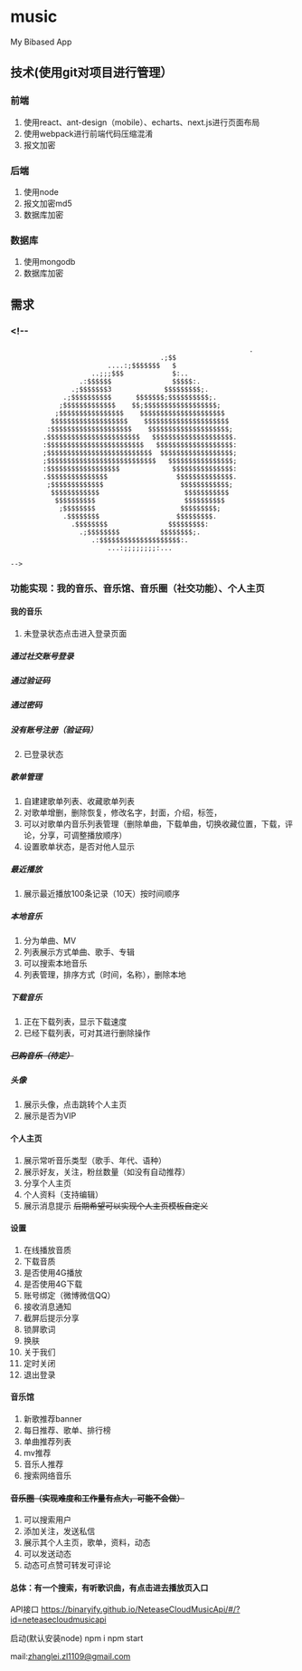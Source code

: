 #  music
My Bibased App
##  技术(使用git对项目进行管理）
###  前端
1.  使用react、ant-design（mobile）、echarts、next.js进行页面布局
2.  使用webpack进行前端代码压缩混淆
3.  报文加密
###  后端
1.  使用node
2.  报文加密md5
3.  数据库加密
###  数据库
1.  使用mongodb
2.  数据库加密
##  需求
###    <!--
                                                               .
                                         .;$$
                            ....:;$$$$$$$   $
                        ..;;;$$$            $:..
                     .:$$$$$$               $$$$$:.
                   .;$$$$$$$3             $$$$$$$$$;.
                 .;$$$$$$$$$$      $$$$$$$;$$$$$$$$$$;.
                ;$$$$$$$$$$$$$    $$;$$$$$$$$$$$$$$$$$$;
               ;$$$$$$$$$$$$$$$$    $$$$$$$$$$$$$$$$$$$$$
              $$$$$$$$$$$$$$$$$$$    $$$$$$$$$$$$$$$$$$$$$
             :$$$$$$$$$$$$$$$$$$$$    $$$$$$$$$$$$$$$$$$$$;
            .$$$$$$$$$$$$$$$$$$$$$$$   $$$$$$$$$$$$$$$$$$$$.
            :$$$$$$$$$$$$$$$$$$$$$$$$   $$$$$$$$$$$$$$$$$$$:
            ;$$$$$$$$$$$$$$$$$$$$$$$$$$  $$$$$$$$$$$$$$$$$$;
            ;$$$$$$$$$$$$$$$$$$$$$$$$$$$   $$$$$$$$$$$$$$$$;
            :$$$$$$$$$$$$$$$$$$             $$$$$$$$$$$$$$$:
            .$$$$$$$$$$$$$$$                 $$$$$$$$$$$$$$.
             ;$$$$$$$$$$$$$                   $$$$$$$$$$$$;
              $$$$$$$$$$$$                     $$$$$$$$$$$
               $$$$$$$$$$                      $$$$$$$$$$
                ;$$$$$$$$                     $$$$$$$$$;
                 .$$$$$$$$                   $$$$$$$$$.
                   .$$$$$$$$               $$$$$$$$$:
                     .;$$$$$$$$          $$$$$$$$;.
                        .:$$$$$$$$$$$$$$$$$$$$:.
                            ...:;;;;;;;;:...

    -->
###  功能实现：我的音乐、音乐馆、音乐圈（社交功能）、个人主页

####  我的音乐
1.  未登录状态点击进入登录页面
#####  通过社交账号登录
#####  通过验证码
#####  通过密码
#####  没有账号注册（验证码）
2.  已登录状态
#####  歌单管理
1.  自建建歌单列表、收藏歌单列表
2.  对歌单增删，删除恢复，修改名字，封面，介绍，标签，
3.  可以对歌单内音乐列表管理（删除单曲，下载单曲，切换收藏位置，下载，评论，分享，可调整播放顺序）
4.  设置歌单状态，是否对他人显示
#####  最近播放
1.  展示最近播放100条记录（10天）按时间顺序
#####  本地音乐
1.  分为单曲、MV
2.  列表展示方式单曲、歌手、专辑
3.  可以搜索本地音乐
4.  列表管理，排序方式（时间，名称），删除本地
#####  下载音乐
1.  正在下载列表，显示下载速度
2.  已经下载列表，可对其进行删除操作
#####  ~~已购音乐（待定）~~
#####  头像
1.  展示头像，点击跳转个人主页
2.  展示是否为VIP

####  个人主页
1.  展示常听音乐类型（歌手、年代、语种）
2.  展示好友，关注，粉丝数量（如没有自动推荐）
3.  分享个人主页
4.  个人资料（支持编辑）
5.  展示消息提示
~~后期希望可以实现个人主页模板自定义~~

####  设置
1.  在线播放音质
2.  下载音质
3.  是否使用4G播放
4.  是否使用4G下载
5.  账号绑定（微博微信QQ）
6.  接收消息通知
7.  截屏后提示分享
8.  锁屏歌词
9.  换肤
10.  关于我们
11.  定时关闭
12.  退出登录

####  音乐馆
1.  新歌推荐banner
2.  每日推荐、歌单、排行榜
3.  单曲推荐列表
4.  mv推荐
5.  音乐人推荐
6.  搜索网络音乐

####  ~~音乐圈（实现难度和工作量有点大，可能不会做）~~
1.  可以搜索用户
2.  添加关注，发送私信
3.  展示其个人主页，歌单，资料，动态
4.  可以发送动态
5.  动态可点赞可转发可评论

####  总体：有一个搜索，有听歌识曲，有点击进去播放页入口

API接口
https://binaryify.github.io/NeteaseCloudMusicApi/#/?id=neteasecloudmusicapi

启动(默认安装node)
npm i
npm start

mail:zhanglei.zl1109@gmail.com